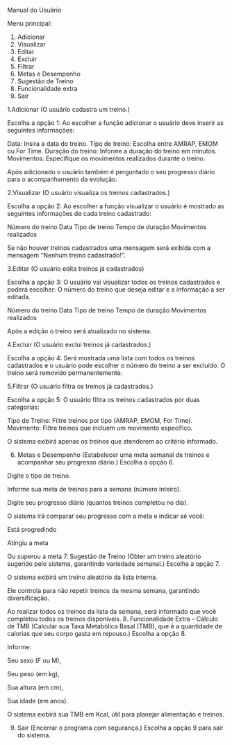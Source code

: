 Manual do Usuário 

Menu principal: 

1. Adicionar
2. Visualizar
3. Editar
4. Excluir
5. Filtrar
6. Metas e Desempenho
7. Sugestão de Treino
8. Funcionalidade extra
9. Sair

1.Adicionar (O usuário cadastra um treino.)

Escolha a opção 1:
Ao escolher a função adicionar o usuário deve inserir as seguintes informações:

Data: Insira a data do treino.
Tipo de treino: Escolha entre AMRAP, EMOM ou For Time.
Duração do treino: Informe a duração do treino em minutos.
Movimentos: Especifique os movimentos realizados durante o treino.

Após adicionado o usuário também é perguntado o seu progresso diário para o acompanhamento da evolução.

2.Visualizar (O usuário visualiza os treinos cadastrados.)

Escolha a opção 2:
Ao escolher a função visualizar o usuário é mostrado as seguintes informações de cada treino cadastrado:

Número do treino
Data
Tipo de treino
Tempo de duração
Movimentos realizados

Se não houver treinos cadastrados uma mensagem será exibida com a mensagem “Nenhum treino cadastrado!”.

3.Editar (O usuário edita treinos já cadastrados)

Escolha a opção 3:
O usuário vai visualizar todos os treinos cadastrados e poderá escolher: O número do treino que deseja editar e a informação a ser editada.

Número do treino
Data
Tipo de treino
Tempo de duração
Movimentos realizados

Após a edição o treino será atualizado no sistema.

4.Excluir (O usuário exclui treinos já cadastrados.)

Escolha a opção 4:
Será mostrada uma lista com todos os treinos cadastrados e o usuário pode escolher o número do treino a ser excluído. O treino será removido permanentemente.

5.Filtrar (O usuário filtra os treinos já cadastrados.) 

Escolha a opção 5:
O usuário filtra os treinos cadastrados por duas categorias:

Tipo de Treino: Filtre treinos por tipo (AMRAP, EMOM, For Time).
Movimento: Filtre treinos que incluem um movimento específico.

O sistema exibirá apenas os treinos que atenderem ao critério informado.

6. Metas e Desempenho (Estabelecer uma meta semanal de treinos e acompanhar seu progresso diário.)
Escolha a opção 6.


Digite o tipo de treino.


Informe sua meta de treinos para a semana (número inteiro).


Digite seu progresso diário (quantos treinos completou no dia).


O sistema irá comparar seu progresso com a meta e indicar se você:


Está progredindo


Atingiu a meta


Ou superou a meta
7. Sugestão de Treino (Obter um treino aleatório sugerido pelo sistema, garantindo variedade semanal.)
Escolha a opção 7.


O sistema exibirá um treino aleatório da lista interna.


Ele controla para não repetir treinos da mesma semana, garantindo diversificação.


Ao realizar todos os treinos da lista da semana, será informado que você completou todos os treinos disponíveis.
8. Funcionalidade Extra – Cálculo de TMB (Calcular sua Taxa Metabólica Basal (TMB), que é a quantidade de calorias que seu corpo gasta em repouso.)
Escolha a opção 8.


Informe:


Seu sexo (F ou M),


Seu peso (em kg),


Sua altura (em cm),


Sua idade (em anos).


O sistema exibirá sua TMB em Kcal, útil para planejar alimentação e treinos.


9. Sair (Encerrar o programa com segurança.)
Escolha a opção 9 para sair do sistema.







